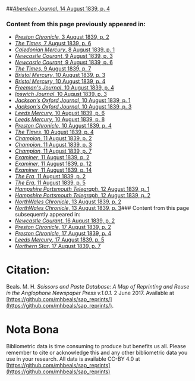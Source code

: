 ##[*Aberdeen Journal*, 14 August 1839, p. 4](https://mhbeals.github.io/sap_html/Aberdeen-Journal/Aberdeen-Journal-14-August-1839-p-4)

### Content from this page previously appeared in:
+ [*Preston Chronicle*, 3 August 1839, p. 2](https://mhbeals.github.io/sap_html/Preston-Chronicle/Preston-Chronicle-3-August-1839-p-2)
+ [*The Times*, 7 August 1839, p. 6](https://mhbeals.github.io/sap_html/The-Times/The-Times-7-August-1839-p-6)
+ [*Caledonian Mercury*, 8 August 1839, p. 1](https://mhbeals.github.io/sap_html/Caledonian-Mercury/Caledonian-Mercury-8-August-1839-p-1)
+ [*Newcastle Courant*, 9 August 1839, p. 3](https://mhbeals.github.io/sap_html/Newcastle-Courant/Newcastle-Courant-9-August-1839-p-3)
+ [*Newcastle Courant*, 9 August 1839, p. 6](https://mhbeals.github.io/sap_html/Newcastle-Courant/Newcastle-Courant-9-August-1839-p-6)
+ [*The Times*, 9 August 1839, p. 7](https://mhbeals.github.io/sap_html/The-Times/The-Times-9-August-1839-p-7)
+ [*Bristol Mercury*, 10 August 1839, p. 3](https://mhbeals.github.io/sap_html/Bristol-Mercury/Bristol-Mercury-10-August-1839-p-3)
+ [*Bristol Mercury*, 10 August 1839, p. 4](https://mhbeals.github.io/sap_html/Bristol-Mercury/Bristol-Mercury-10-August-1839-p-4)
+ [*Freeman's Journal*, 10 August 1839, p. 4](https://mhbeals.github.io/sap_html/Freeman's-Journal/Freeman's-Journal-10-August-1839-p-4)
+ [*Ipswich Journal*, 10 August 1839, p. 3](https://mhbeals.github.io/sap_html/Ipswich-Journal/Ipswich-Journal-10-August-1839-p-3)
+ [*Jackson's Oxford Journal*, 10 August 1839, p. 1](https://mhbeals.github.io/sap_html/Jackson's-Oxford-Journal/Jackson's-Oxford-Journal-10-August-1839-p-1)
+ [*Jackson's Oxford Journal*, 10 August 1839, p. 3](https://mhbeals.github.io/sap_html/Jackson's-Oxford-Journal/Jackson's-Oxford-Journal-10-August-1839-p-3)
+ [*Leeds Mercury*, 10 August 1839, p. 6](https://mhbeals.github.io/sap_html/Leeds-Mercury/Leeds-Mercury-10-August-1839-p-6)
+ [*Leeds Mercury*, 10 August 1839, p. 8](https://mhbeals.github.io/sap_html/Leeds-Mercury/Leeds-Mercury-10-August-1839-p-8)
+ [*Preston Chronicle*, 10 August 1839, p. 4](https://mhbeals.github.io/sap_html/Preston-Chronicle/Preston-Chronicle-10-August-1839-p-4)
+ [*The Times*, 10 August 1839, p. 4](https://mhbeals.github.io/sap_html/The-Times/The-Times-10-August-1839-p-4)
+ [*Champion*, 11 August 1839, p. 2](https://mhbeals.github.io/sap_html/Champion/Champion-11-August-1839-p-2)
+ [*Champion*, 11 August 1839, p. 3](https://mhbeals.github.io/sap_html/Champion/Champion-11-August-1839-p-3)
+ [*Champion*, 11 August 1839, p. 7](https://mhbeals.github.io/sap_html/Champion/Champion-11-August-1839-p-7)
+ [*Examiner*, 11 August 1839, p. 2](https://mhbeals.github.io/sap_html/Examiner/Examiner-11-August-1839-p-2)
+ [*Examiner*, 11 August 1839, p. 12](https://mhbeals.github.io/sap_html/Examiner/Examiner-11-August-1839-p-12)
+ [*Examiner*, 11 August 1839, p. 14](https://mhbeals.github.io/sap_html/Examiner/Examiner-11-August-1839-p-14)
+ [*The Era*, 11 August 1839, p. 2](https://mhbeals.github.io/sap_html/The-Era/The-Era-11-August-1839-p-2)
+ [*The Era*, 11 August 1839, p. 5](https://mhbeals.github.io/sap_html/The-Era/The-Era-11-August-1839-p-5)
+ [*Hampshire Portsmouth Telegraph*, 12 August 1839, p. 1](https://mhbeals.github.io/sap_html/Hampshire-Portsmouth-Telegraph/Hampshire-Portsmouth-Telegraph-12-August-1839-p-1)
+ [*Hampshire Portsmouth Telegraph*, 12 August 1839, p. 2](https://mhbeals.github.io/sap_html/Hampshire-Portsmouth-Telegraph/Hampshire-Portsmouth-Telegraph-12-August-1839-p-2)
+ [*NorthWales Chronicle*, 13 August 1839, p. 2](https://mhbeals.github.io/sap_html/NorthWales-Chronicle/NorthWales-Chronicle-13-August-1839-p-2)
+ [*NorthWales Chronicle*, 13 August 1839, p. 3](https://mhbeals.github.io/sap_html/NorthWales-Chronicle/NorthWales-Chronicle-13-August-1839-p-3)### Content from this page subsequently appeared in:
+ [*Newcastle Courant*, 16 August 1839, p. 2](https://mhbeals.github.io/sap_html/Newcastle-Courant/Newcastle-Courant-16-August-1839-p-2)
+ [*Preston Chronicle*, 17 August 1839, p. 2](https://mhbeals.github.io/sap_html/Preston-Chronicle/Preston-Chronicle-17-August-1839-p-2)
+ [*Preston Chronicle*, 17 August 1839, p. 4](https://mhbeals.github.io/sap_html/Preston-Chronicle/Preston-Chronicle-17-August-1839-p-4)
+ [*Leeds Mercury*, 17 August 1839, p. 5](https://mhbeals.github.io/sap_html/Leeds-Mercury/Leeds-Mercury-17-August-1839-p-5)
+ [*Northern Star*, 17 August 1839, p. 7](https://mhbeals.github.io/sap_html/Northern-Star/Northern-Star-17-August-1839-p-7)
                    
# Citation: 

Beals. M. H. *Scissors and Paste Database: A Map of Reprinting and Reuse in the Anglophone Newspaper Press v.1.0.1.* 2 June 2017. Available at [https://github.com/mhbeals/sap_reprints/](https://github.com/mhbeals/sap_reprints/). 
                    
# Nota Bona

Bibliometric data is time consuming to produce but benefits us all. Please remember to cite or acknowledge this and any other bibliometric data you use in your research. All data is available CC-BY 4.0 at [https://github.com/mhbeals/sap_reprints](https://github.com/mhbeals/sap_reprints)